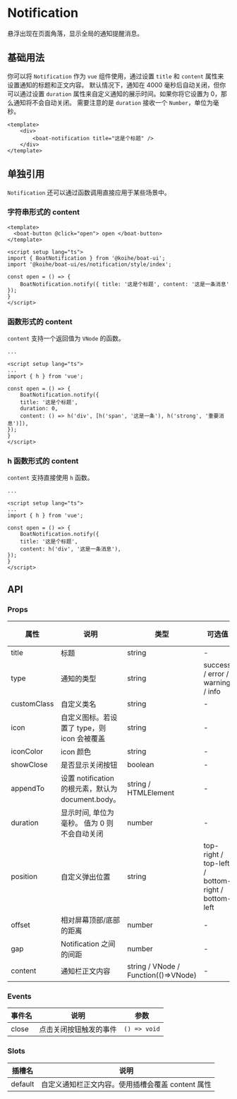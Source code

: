 # Notification

悬浮出现在页面角落，显示全局的通知提醒消息。

## 基础用法

你可以将 `Notification` 作为 `vue` 组件使用，通过设置 `title` 和 `content` 属性来设置通知的标题和正文内容。 默认情况下，通知在 4000 毫秒后自动关闭，但你可以通过设置 `duration` 属性来自定义通知的展示时间。如果你将它设置为 0，那么通知将不会自动关闭。 需要注意的是 `duration` 接收一个 `Number`，单位为毫秒。

```vue
<template>
    <div>
        <boat-notification title="这是个标题" />
    </div>
</template>
```

## 单独引用

`Notification` 还可以通过函数调用直接应用于某些场景中。

### 字符串形式的 content

```vue
<template>
  <boat-button @click="open"> open </boat-button>
</template>

<script setup lang="ts">
import { BoatNotification } from '@koihe/boat-ui';
import '@koihe/boat-ui/es/notification/style/index';

const open = () => {
    BoatNotification.notify({ title: '这是个标题', content: '这是一条消息' });
}
</script>
```

### 函数形式的 content

`content` 支持一个返回值为 `VNode` 的函数。

```vue
... 

<script setup lang="ts">
...
import { h } from 'vue';

const open = () => {
    BoatNotification.notify({
    title: '这是个标题',
    duration: 0,
    content: () => h('div', [h('span', '这是一条'), h('strong', '重要消息')]),
});
}
</script>
```

### h 函数形式的 content

`content` 支持直接使用 `h` 函数。

```vue
...

<script setup lang="ts">
...
import { h } from 'vue';

const open = () => {
    BoatNotification.notify({
    title: '这是个标题',
    content: h('div', '这是一条消息'),
});
}
</script>
```

## API

### Props

| 属性              | 说明                             | 类型 | 可选值           | 默认值        |
| ----------------- | -------------------------------- | --------------- | ------ | ------ |
| title | 标题 | string | - | '' |
| type            | 通知的类型           | string   | success / error / warning / info        | '' |
| customClass | 自定义类名 | string | - | '' |
| icon | 自定义图标。若设置了 type，则 icon 会被覆盖 | string | - | '' |
| iconColor | icon 颜色 | string | - | '' |
| showClose | 是否显示关闭按钮 | boolean | - | true |
| appendTo | 设置 notification 的根元素，默认为 document.body。 | string / HTMLElement | - | - |
| duration | 显示时间, 单位为毫秒。 值为 0 则不会自动关闭 | number | - | 4000 |
| position | 自定义弹出位置 | string | top-right / top-left / bottom-right / bottom-left | top-right |
| offset | 相对屏幕顶部/底部的距离 | number | - | 16 |
| gap | Notification 之间的间距 | number | - | 16 |
| content | 通知栏正文内容 | string / VNode / Function(()=>VNode) | - | '' |

### Events

| 事件名 | 说明               | 参数                          |
| ------ | ------------------ | ----------------------------- |
| close  | 点击关闭按钮触发的事件 | `() => void` |

### Slots

| 插槽名  | 说明           |
| ------- | -------------- |
| default | 自定义通知栏正文内容。使用插槽会覆盖 content 属性 |

